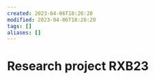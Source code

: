 ```yaml
---
created: 2023-04-06T18:26:20
modified: 2023-04-06T18:26:20
tags: []
aliases: []
---
```


# Research project RXB23
